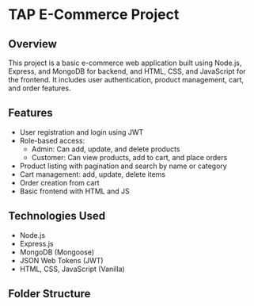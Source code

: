 # TAP E-Commerce Project

## Overview

This project is a basic e-commerce web application built using Node.js, Express, and MongoDB for backend, and HTML, CSS, and JavaScript for the frontend. It includes user authentication, product management, cart, and order features.

## Features

- User registration and login using JWT
- Role-based access:
  - Admin: Can add, update, and delete products
  - Customer: Can view products, add to cart, and place orders
- Product listing with pagination and search by name or category
- Cart management: add, update, delete items
- Order creation from cart
- Basic frontend with HTML and JS

## Technologies Used

- Node.js
- Express.js
- MongoDB (Mongoose)
- JSON Web Tokens (JWT)
- HTML, CSS, JavaScript (Vanilla)

## Folder Structure

